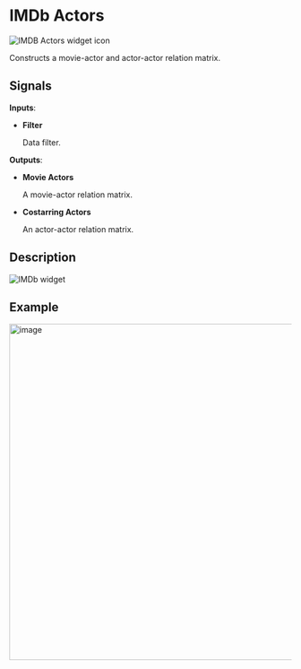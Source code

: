 IMDb Actors
===========

![IMDB Actors widget icon](icons/geo-data-sets.png)

Constructs a movie-actor and actor-actor relation matrix.

Signals
-------

**Inputs**:

- **Filter**

  Data filter.

**Outputs**:

- **Movie Actors**

  A movie-actor relation matrix.

- **Costarring Actors**

  An actor-actor relation matrix.

Description
-----------


![IMDb widget](images/GEOdataset-stamped.png)



Example
-------



<img src="images/GEODataSets-Example2.png" alt="image" width="600">

